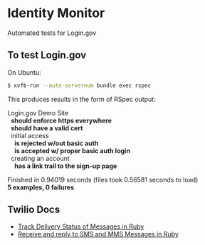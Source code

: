 Identity Monitor
================

Automated tests for Login.gov


To test Login.gov
-----------------

On Ubuntu:

```bash
$ xvfb-run --auto-servernum bundle exec rspec
```

This produces results in the form of RSpec output:


Login.gov Demo Site  
&nbsp;&nbsp;**should enforce https everywhere**  
&nbsp;&nbsp;**should have a valid cert**  
&nbsp;&nbsp;initial access  
&nbsp;&nbsp;&nbsp;&nbsp;**is rejected w/out basic auth**  
&nbsp;&nbsp;&nbsp;&nbsp;**is accepted w/ proper basic auth login**  
&nbsp;&nbsp;creating an account  
&nbsp;&nbsp;&nbsp;&nbsp;**has a link trail to the sign-up page**  

Finished in 0.94019 seconds (files took 0.56581 seconds to load)  
**5 examples, 0 failures**


Twilio Docs
-----------

* [Track Delivery Status of Messages in Ruby](https://www.twilio.com/docs/guides/sms/how-to-confirm-delivery-in-ruby)
* [Receive and reply to SMS and MMS Messages in Ruby](https://www.twilio.com/docs/guides/sms/how-to-receive-and-reply-in-ruby)
